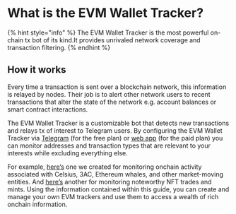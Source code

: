 # What is the EVM Wallet Tracker?

{% hint style="info" %}
The EVM Wallet Tracker is the most powerful on-chain tx bot of its kind.It provides unrivaled network coverage and transaction filtering.
{% endhint %}

## How it works

Every time a transaction is sent over a blockchain network, this information is relayed by nodes. Their job is to alert other network users to recent transactions that alter the state of the network e.g. account balances or smart contract interactions.

The EVM Wallet Tracker is a customizable bot that detects new transactions and relays tx of interest to Telegram users. By configuring the EVM Wallet Tracker via [Telegram](https://t.me/UniWhales\_wallet\_tracker\_bot) (for the free plan) or [web app](https://app.uniwhales.io/wallet-alerts) (for the paid plan) you can monitor addresses and transaction types that are relevant to your interests while excluding everything else.

For example, [here’s](https://t.me/CelsiusEVMTracker) one we created for monitoring onchain activity associated with Celsius, 3AC, Ethereum whales, and other market-moving entities. And [here’s](https://t.me/NFTideasEVMTracker) another for monitoring noteworthy NFT trades and mints. Using the information contained within this guide, you can create and manage your own EVM trackers and use them to access a wealth of rich onchain information.

